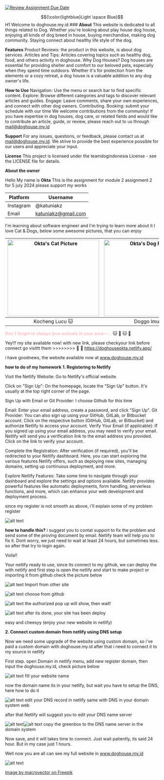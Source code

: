 [![Review Assignment Due Date](https://classroom.github.com/assets/deadline-readme-button-22041afd0340ce965d47ae6ef1cefeee28c7c493a6346c4f15d667ab976d596c.svg)](https://classroom.github.com/a/2BREHFic)

$${\color{lightblue}Light \space Blue}$$ H1 Welcome to doghouse.my.id ###
**About**
This website is dedicated to all things related to Dog. Whether you're looking about play house dog house, enjoying all kinds of dog breed in house, buying merchandise, making dog community. Staying connect about healthy life style of the dog.

**Features**
Product Reviews: the product in this website, is about dog services.
Articles and Tips: Articles covering topics such as healthy dog, food, and others activity in doghouse.
Why Dog Houses?
Dog houses are essential for providing shelter and comfort to our beloved pets, especially when they spend time outdoors. Whether it's for protection from the elements or a cozy retreat, a dog house is a valuable addition to any dog owner's life.

**How to Use**
Navigation: Use the menu or search bar to find specific content.
Explore: Browse different categories and tags to discover relevant articles and guides.
Engage: Leave comments, share your own experiences, and connect with other dog owners.
Contributing. 
Booking: submit your schedule with our time
We welcome contributions from the community! If you have expertise in dog houses, dog care, or related fields and would like to contribute an article, guide, or review, please reach out to us through mail@doghouse.my.id

**Support**
For any issues, questions, or feedback, please contact us at mail@doghouse.my.id. We strive to provide the best experience possible for our users and appreciate your input.

**License**
This project is licensed under the teamdogindonesia License - see the LICENSE file for details.

**About the owner**

Hello My name is **Okta**
This is the assignment for module 2 assignment 2 for 5 july 2024
please support my works

| Platform     | Username          |
| -----------  | -----------       |
| Instagram    | @katuniakz        |
| Email        | <katuniakz@gmail.com>       |

I'm learning about software engineer and I'm trying to learn more about it
I love Cat & Dogs, below some awesome pictures, that you can enjoy

| <img src="https://upload.wikimedia.org/wikipedia/commons/7/74/A-Cat.jpg" width="300" height="250" alt="Okta's Cat Picture"> | <img src="https://upload.wikimedia.org/wikipedia/commons/4/43/Cute_dog.jpg" width="300" height="250" alt="Okta's Dog Picture"> |
|:------------------------------------------------------------------------------------------------------------------------:|:---------------------------------------------------------------------------------------------------------------------------:|
|                                                  Kocheng Lucu :cat:                                                       |                                                  Doggo Imut :dog:                                                              |

<span style="color: pink; font-weight: bold;">Don't forget to always love animals in your area~~  .</span> :cat: :dog: :cat: :dog:

Yey!!! my site available now! with new link, please checkyour link before connect
go visittt them >>>>>>>> :dog: :dog: https://doghouseokta.netlify.app/

i have goodnews, the website available now at www.doghouse.my.id

**how to do of my homework**
**1. Registering to Netlify**

Visit the Netlify Website: Go to Netlify's official website.

Click on "Sign Up": On the homepage, locate the "Sign Up" button. It's usually at the top right corner of the page.

Sign Up with Email or Git Provider: I choose Github for this time

Email: Enter your email address, create a password, and click "Sign Up".
Git Provider: You can also sign up using your GitHub, GitLab, or Bitbucket account. Click on the respective button (GitHub, GitLab, or Bitbucket) and authorize Netlify to access your account.
Verify Your Email (if applicable): If you signed up using your email address, you may need to verify your email. Netlify will send you a verification link to the email address you provided. Click on the link to verify your account.

Complete the Registration: After verification (if required), you'll be redirected to your Netlify dashboard. Here, you can start exploring the various features Netlify offers, such as deploying new sites, managing domains, setting up continuous deployment, and more.

Explore Netlify Features: Take some time to navigate through your dashboard and explore the settings and options available. Netlify provides powerful features like automatic deployments, form handling, serverless functions, and more, which can enhance your web development and deployment process.

since my register is not smooth as above, i'll explain some of my problem register

![alt text](image.png)

**how to handle this?**
i suggest you to contat support to fix the problem and send some of the proving document by email. Netlify team will help you to fix it. Dont worry, we just need to wait at least 24 hours, but sometimes less. so after that try to login again.

Voila!!

Your netlify ready to use, since its connect to my github, we can deploy the with netlify and first step is open the netlify and start to make project or importing it from github
check the picture below

![alt text](image-1.png)
Import from other site

![alt text](image-2.png)
choose from github

![alt text](image-4.png)
the authorized pop up will show, then wait!

![alt text](image-3.png)
after its done, your site has been deploy

easy and cheesyy (enjoy your new website in netlify)


**2. Connect custom domain from netlify using DNS setup**

Now we need some upgrade of the website using custom domain, so i've paid a custom domain with doghouse.my.id after that i need to connect it to my source in netlify

First step. 
open Domain in netlify menu, add new register domain, then input the doghouse.my.id, check picture below

![alt text](image-6.png)
fill your website name

now the domain name its in your netlify, but wait you have to setup the DNS, here how to do it

![alt text](image-7.png)
edit your DNS record in netlify same with DNS in your domain system web

after that Netlify will suggest you to edit your DNS name server

![alt text](image-8.png)![alt text](image-9.png)
copy the greenbox to the DNS name server in the domain system

Now save, and it will takes time to connect. Just wait patiently, its said 24 hour. But in my case just 1 hours.

Well now you are all can see my full website in www.doghouse.my.id

![alt text](image-10.png)



<a href="https://www.freepik.com/free-vector/colored-purebred-dogs-icon-set_4329617.htm#query=dog&position=4&from_view=keyword&track=sph&uuid=6fc2b26d-7d24-4d41-b5dd-68f511ede4b0">Image by macrovector on Freepik</a>


